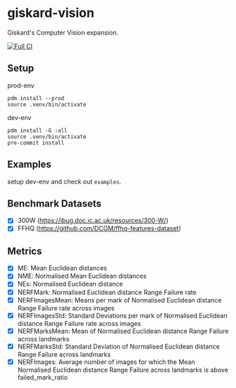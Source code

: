 # giskard-vision

Giskard's Computer Vision expansion.

[![Full CI](https://github.com/Giskard-AI/giskard-vision/actions/workflows/build-python.yml/badge.svg?branch=main)](https://github.com/Giskard-AI/giskard-vision/actions/workflows/build-python.yml)

## Setup

prod-env

```shell
pdm install --prod
source .venv/bin/activate
```

dev-env

```shell
pdm install -G :all
source .venv/bin/activate
pre-commit install
```

## Examples

setup dev-env and check out `examples`.

## Benchmark Datasets

- [x] 300W (https://ibug.doc.ic.ac.uk/resources/300-W/)
- [x] FFHQ (https://github.com/DCGM/ffhq-features-dataset)

## Metrics

- [x] ME: Mean Euclidean distances
- [x] NME: Normalised Mean Euclidean distances
- [x] NEs: Normalised Euclidean distance
- [x] NERFMark: Normalised Euclidean distance Range Failure rate
- [x] NERFImagesMean: Means per mark of Normalised Euclidean distance Range Failure rate across images
- [x] NERFImagesStd: Standard Deviations per mark of Normalised Euclidean distance Range Failure rate across images
- [x] NERFMarksMean: Mean of Normalised Euclidean distance Range Failure across landmarks
- [x] NERFMarksStd: Standard Deviation of Normalised Euclidean distance Range Failure across landmarks
- [x] NERFImages: Average number of images for which the Mean Normalised Euclidean distance Range Failure across landmarks is above failed_mark_ratio

